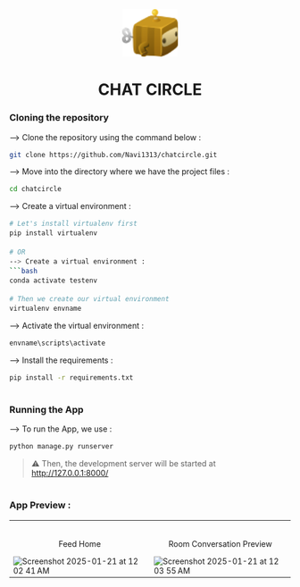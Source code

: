 <div align="center">
<img width="20%" src="https://github.com/Navi1313/chatcircle/blob/main/static/images/logo.svg">

# CHAT CIRCLE
</div>

### Cloning the repository

--> Clone the repository using the command below :
```bash
git clone https://github.com/Navi1313/chatcircle.git

```

--> Move into the directory where we have the project files : 
```bash
cd chatcircle

```

--> Create a virtual environment :
```bash
# Let's install virtualenv first
pip install virtualenv

# OR
--> Create a virtual environment :
```bash
conda activate testenv

# Then we create our virtual environment
virtualenv envname

```

--> Activate the virtual environment :
```bash
envname\scripts\activate

```

--> Install the requirements :
```bash
pip install -r requirements.txt

```

#

### Running the App

--> To run the App, we use :
```bash
python manage.py runserver

```

> ⚠ Then, the development server will be started at http://127.0.0.1:8000/

#

### App Preview :

<table width="100%"> 
<tr>
<td width="50%">      
&nbsp;
<br>
<p align="center">
  Feed Home
</p>
<img width="1440" alt="Screenshot 2025-01-21 at 12 02 41 AM" src="https://github.com/user-attachments/assets/3f08f8dc-1ffd-4f9d-b8ea-3761b4378a04" />
</td> 
<td width="50%">
<br>
<p align="center">
  Room Conversation Preview
</p>
 <img width="1440" alt="Screenshot 2025-01-21 at 12 03 55 AM" src="https://github.com/user-attachments/assets/5e65c11f-a673-4442-9832-ce5955366948" />
</td>
</table>


